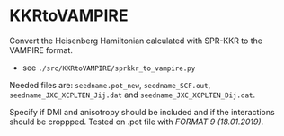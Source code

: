 # KKRtoVAMPIRE
Convert the Heisenberg Hamiltonian calculated with SPR-KKR to the VAMPIRE format.

- see `./src/KKRtoVAMPIRE/sprkkr_to_vampire.py`

Needed files are: `seedname.pot_new`, `seedname_SCF.out`, `seedname_JXC_XCPLTEN_Jij.dat` and `seedname_JXC_XCPLTEN_Dij.dat`.

Specify if DMI and anisotropy should be included and if the interactions should be croppped. Tested on .pot file with  _FORMAT     9 (18.01.2019)_.
